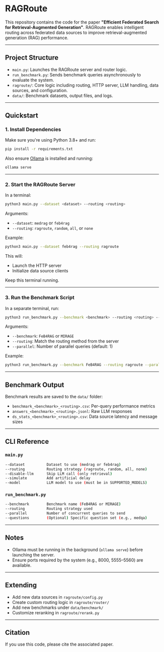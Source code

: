 # RAGRoute

This repository contains the code for the paper **"Efficient Federated Search for Retrieval-Augmented Generation"**. RAGRoute enables intelligent routing across federated data sources to improve retrieval-augmented generation (RAG) performance.

---

## Project Structure

- `main.py`: Launches the RAGRoute server and router logic.
- `run_benchmark.py`: Sends benchmark queries asynchronously to evaluate the system.
- `ragroute/`: Core logic including routing, HTTP server, LLM handling, data sources, and configuration.
- `data/`: Benchmark datasets, output files, and logs.

---

## Quickstart

### 1. Install Dependencies

Make sure you're using Python 3.8+ and run:

```bash
pip install -r requirements.txt
```

Also ensure [Ollama](https://ollama.com) is installed and running:

```bash
ollama serve
```

---

### 2. Start the RAGRoute Server

In a terminal:

```bash
python3 main.py --dataset <dataset> --routing <routing>
```

Arguments:
- `--dataset`: `medrag` or `feb4rag`
- `--routing`: `ragroute`, `random`, `all`, or `none`

Example:

```bash
python3 main.py --dataset feb4rag --routing ragroute
```

This will:
- Launch the HTTP server
- Initialize data source clients

Keep this terminal running.

---

### 3. Run the Benchmark Script

In a separate terminal, run:

```bash
python3 run_benchmark.py --benchmark <benchmark> --routing <routing> --parallel <n>
```

Arguments:
- `--benchmark`: `FeB4RAG` or `MIRAGE`
- `--routing`: Match the routing method from the server
- `--parallel`: Number of parallel queries (default: 1)

Example:

```bash
python3 run_benchmark.py --benchmark FeB4RAG --routing ragroute --parallel 1
```

---

## Benchmark Output

Benchmark results are saved to the `data/` folder:

- `benchmark_<benchmark>_<routing>.csv`: Per-query performance metrics
- `answers_<benchmark>_<routing>.jsonl`: Raw LLM responses
- `ds_stats_<benchmark>_<routing>.csv`: Data source latency and message sizes

---

## CLI Reference

### `main.py`
```bash
--dataset          Dataset to use (medrag or feb4rag)
--routing          Routing strategy (ragroute, random, all, none)
--disable-llm      Skip LLM call (only retrieval)
--simulate         Add artificial delay
--model            LLM model to use (must be in SUPPORTED_MODELS)
```

### `run_benchmark.py`
```bash
--benchmark        Benchmark name (FeB4RAG or MIRAGE)
--routing          Routing strategy used
--parallel         Number of concurrent queries to send
--questions        (Optional) Specific question set (e.g., medqa)
```

---

## Notes

- Ollama must be running in the background (`ollama serve`) before launching the server.
- Ensure ports required by the system (e.g., 8000, 5555–5560) are available.

---

## Extending

- Add new data sources in `ragroute/config.py`
- Create custom routing logic in `ragroute/router/`
- Add new benchmarks under `data/benchmark/`
- Customize reranking in `ragroute/rerank.py`

---

## Citation

If you use this code, please cite the associated paper.
